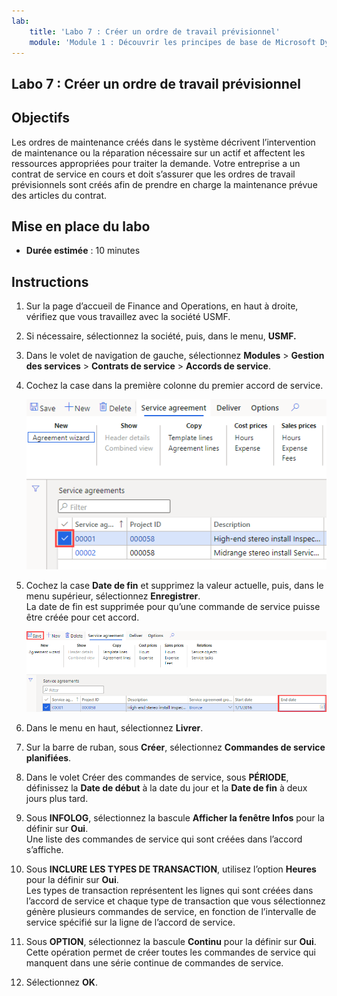 ```yaml
---
lab:
    title: 'Labo 7 : Créer un ordre de travail prévisionnel'
    module: 'Module 1 : Découvrir les principes de base de Microsoft Dynamics 365 Supply Chain Management'
---
```


## Labo 7 : Créer un ordre de travail prévisionnel

## Objectifs

Les ordres de maintenance créés dans le système décrivent l’intervention de maintenance ou la réparation nécessaire sur un actif et affectent les ressources appropriées pour traiter la demande. Votre entreprise a un contrat de service en cours et doit s’assurer que les ordres de travail prévisionnels sont créés afin de prendre en charge la maintenance prévue des articles du contrat.

## Mise en place du labo

   - **Durée estimée** : 10 minutes

## Instructions

1. Sur la page d’accueil de Finance and Operations, en haut à droite, vérifiez que vous travaillez avec la société USMF.

1. Si nécessaire, sélectionnez la société, puis, dans le menu, **USMF.**

1. Dans le volet de navigation de gauche, sélectionnez **Modules** > **Gestion des services** > **Contrats de service** > **Accords de service**.

1. Cochez la case dans la première colonne du premier accord de service.

    ![Capture d’écran de l’accord de service sélectionné](./media/lp1-m5-select-service-agreement.png)

1. Cochez la case **Date de fin** et supprimez la valeur actuelle, puis, dans le menu supérieur, sélectionnez **Enregistrer**.  
 La date de fin est supprimée pour qu’une commande de service puisse être créée pour cet accord.

    ![Capture d’écran affichant la cellule de date de fin vide et l’option Enregistrer en surbrillance](./media/lp1-m5-update-date-save-service-agreement.png)

1. Dans le menu en haut, sélectionnez **Livrer**.

1. Sur la barre de ruban, sous **Créer**, sélectionnez **Commandes de service planifiées**.

1. Dans le volet Créer des commandes de service, sous **PÉRIODE**, définissez la **Date de début** à la date du jour et la **Date de fin** à deux jours plus tard.

1. Sous **INFOLOG**, sélectionnez la bascule **Afficher la fenêtre Infos** pour la définir sur **Oui**.  
Une liste des commandes de service qui sont créées dans l’accord s’affiche.

1. Sous **INCLURE LES TYPES DE TRANSACTION**, utilisez l’option **Heures** pour la définir sur **Oui**.  
Les types de transaction représentent les lignes qui sont créées dans l’accord de service et chaque type de transaction que vous sélectionnez génère plusieurs commandes de service, en fonction de l’intervalle de service spécifié sur la ligne de l’accord de service.

1. Sous **OPTION**, sélectionnez la bascule **Continu** pour la définir sur **Oui**.  
Cette opération permet de créer toutes les commandes de service qui manquent dans une série continue de commandes de service.

1. Sélectionnez **OK**.
